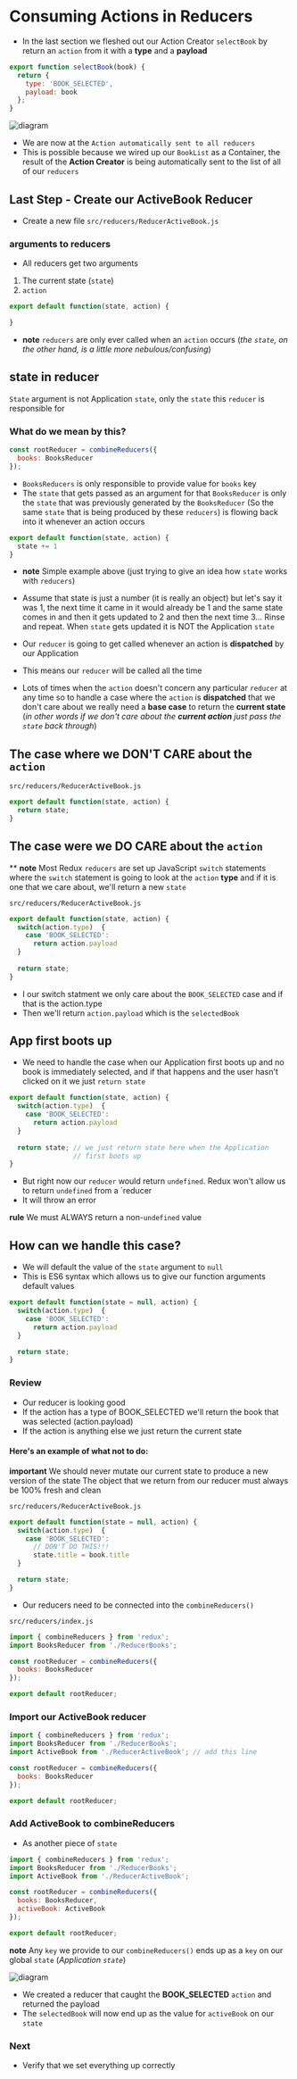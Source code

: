 # Consuming Actions in Reducers
* In the last section we fleshed out our Action Creator `selectBook` by return an `action` from it with a **type** and a **payload**

```js
export function selectBook(book) {
  return {
    type: 'BOOK_SELECTED',
    payload: book
  };
}
```

![diagram](https://i.imgur.com/X3pIsG2.png)

* We are now at the `Action automatically sent to all reducers`
* This is possible because we wired up our `BookList` as a Container, the result of the **Action Creator** is being automatically sent to the list of all of our `reducers`

## Last Step - Create our ActiveBook Reducer
* Create a new file `src/reducers/ReducerActiveBook.js`

### arguments to reducers
* All reducers get two arguments

1. The current state (`state`)
2. `action`

```js
export default function(state, action) {

}
```

* **note** `reducers` are only ever called when an `action` occurs (_the `state`, on the other hand, is a little more nebulous/confusing_)

## state in reducer
`State` argument is not Application `state`, only the `state` this `reducer` is responsible for

### What do we mean by this?
```js
const rootReducer = combineReducers({
  books: BooksReducer
});
```

* `BooksReducers` is only responsible to provide value for `books` key
* The `state` that gets passed as an argument for that `BooksReducer` is only the `state` that was previously generated by the `BooksReducer` (So the same `state` that is being produced by these `reducers`) is flowing back into it whenever an action occurs

```js
export default function(state, action) {
  state += 1
}
```

* **note** Simple example above (just trying to give an idea how `state` works with `reducers`)
* Assume that state is just a number (it is really an object) but let's say it was 1, the next time it came in it would already be 1 and the same state comes in and then it gets updated to 2 and then the next time 3... Rinse and repeat. When `state` gets updated it is NOT the Application `state`

* Our `reducer` is going to get called whenever an action is **dispatched** by our Application
* This means our `reducer` will be called all the time
* Lots of times when the `action` doesn't concern any particular `reducer` at any time so to handle a case where the `action` is **dispatched** that we don't care about we really need a **base case** to return the **current state** (_in other words if we don't care about the **current action** just pass the `state` back through_)

## The case where we DON'T CARE about the `action`
`src/reducers/ReducerActiveBook.js`

```js
export default function(state, action) {
  return state;
}
```

## The case were we DO CARE about the `action`
** **note** Most Redux `reducers` are set up JavaScript `switch` statements where the `switch` statement is going to look at the `action` **type** and if it is one that we care about, we'll return a new `state`

`src/reducers/ReducerActiveBook.js`

```js
export default function(state, action) {
  switch(action.type)  {
    case 'BOOK_SELECTED':
      return action.payload
  }
  
  return state;
}
```

* I our switch statment we only care about the `BOOK_SELECTED` case and if that is the action.type
* Then we'll return `action.payload` which is the `selectedBook`

## App first boots up
* We need to handle the case when our Application first boots up and no book is immediately selected, and if that happens and the user hasn't clicked on it we just `return state`

```js
export default function(state, action) {
  switch(action.type)  {
    case 'BOOK_SELECTED':
      return action.payload
  }
  
  return state; // we just return state here when the Application 
                // first boots up
}
```

* But right now our `reducer` would return `undefined`. Redux won't allow us to return `undefined` from a `reducer
* It will throw an error

**rule** We must ALWAYS return a non-`undefined` value

## How can we handle this case?
* We will default the value of the `state` argument to `null`
* This is ES6 syntax which allows us to give our function arguments default values

```js
export default function(state = null, action) {
  switch(action.type)  {
    case 'BOOK_SELECTED':
      return action.payload
  }

  return state;
}
```

### Review
* Our reducer is looking good
* If the action has a type of BOOK_SELECTED we'll return the book that was selected (action.payload)
* If the action is anything else we just return the current state

#### Here's an example of what not to do:
**important** We should never mutate our current state to produce a new version of the state
The object that we return from our reducer must always be 100% fresh and clean

`src/reducers/ReducerActiveBook.js`

```js
export default function(state = null, action) {
  switch(action.type)  {
    case 'BOOK_SELECTED':
      // DON'T DO THIS!!!
      state.title = book.title
  }

  return state;
}
```

* Our reducers need to be connected into the `combineReducers()`

`src/reducers/index.js`

```js
import { combineReducers } from 'redux';
import BooksReducer from './ReducerBooks';

const rootReducer = combineReducers({
  books: BooksReducer
});

export default rootReducer;
```

### Import our ActiveBook reducer
```js
import { combineReducers } from 'redux';
import BooksReducer from './ReducerBooks';
import ActiveBook from './ReducerActiveBook'; // add this line

const rootReducer = combineReducers({
  books: BooksReducer
});

export default rootReducer;
```

### Add ActiveBook to combineReducers
* As another piece of `state`

```js
import { combineReducers } from 'redux';
import BooksReducer from './ReducerBooks';
import ActiveBook from './ReducerActiveBook';

const rootReducer = combineReducers({
  books: BooksReducer,
  activeBook: ActiveBook
});

export default rootReducer;
```

**note** Any `key` we provide to our `combineReducers()` ends up as a `key` on our global `state` (_Application `state`_)

![diagram](https://i.imgur.com/e2MLn3g.png)

* We created a reducer that caught the **BOOK_SELECTED** `action` and returned the payload
* The `selectedBook` will now end up as the value for `activeBook` on our `state`

### Next
* Verify that we set everything up correctly
